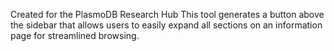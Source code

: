 Created for the PlasmoDB Research Hub
This tool generates a button above the sidebar that allows users to easily expand all sections on an information page for streamlined browsing.
